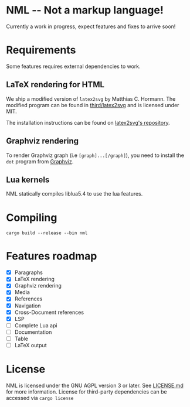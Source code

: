 # NML -- Not a markup language!

Currently a work in progress, expect features and fixes to arrive soon!

# Requirements

Some features requires external dependencies to work.

## LaTeX rendering for HTML

We ship a modified version of `latex2svg` by Matthias C. Hormann.
The modified program can be found in [third/latex2svg](third/latex2svg) and is licensed under MIT.

The installation instructions can be found on [latex2svg's repository](https://github.com/Moonbase59/latex2svg).

## Graphviz rendering

To render Graphviz graph (i.e `[graph]...[/graph]`),
you need to install the `dot` program from [Graphviz](https://graphviz.org/).

## Lua kernels

NML statically compiles liblua5.4 to use the lua features.

# Compiling

```
cargo build --release --bin nml
```

# Features roadmap

 - [x] Paragraphs
 - [x] LaTeX rendering
 - [x] Graphviz rendering
 - [x] Media
 - [x] References
 - [x] Navigation
 - [x] Cross-Document references
 - [x] LSP
 - [ ] Complete Lua api
 - [ ] Documentation
 - [ ] Table
 - [ ] LaTeX output

# License

NML is licensed under the GNU AGPL version 3 or later. See [LICENSE.md](LICENSE.md) for more information.
License for third-party dependencies can be accessed via `cargo license`
